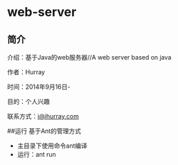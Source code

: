 web-server
==========

## 简介
介绍：基于Java的web服务器//A web server based on java

作者：Hurray

时间：2014年9月16日-

目的：个人兴趣

联系方式：i@ihurray.com

##运行
基于Ant的管理方式

* 主目录下使用命令ant编译
* 运行：ant run